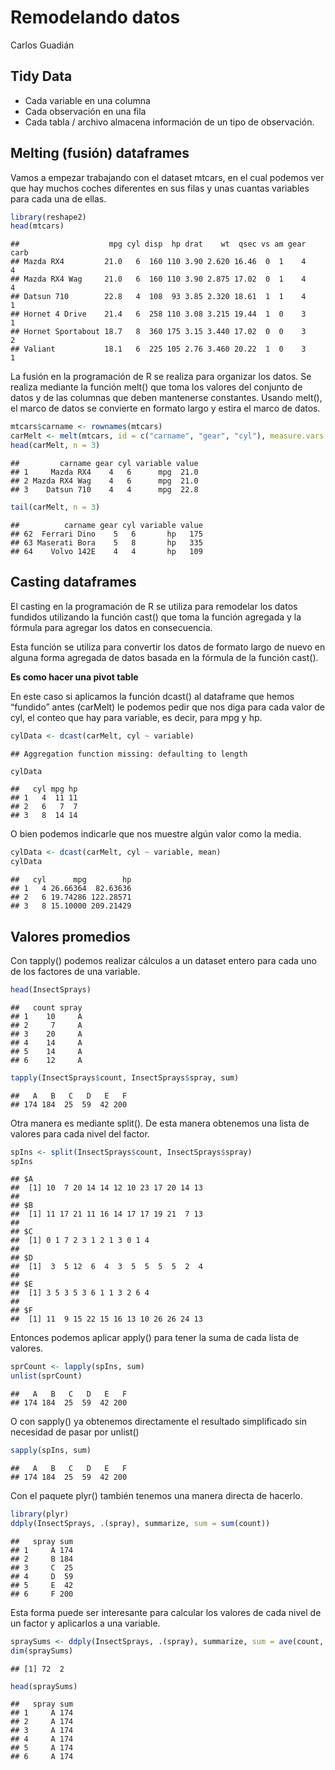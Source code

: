 Remodelando datos
================
Carlos Guadián

## Tidy Data

-   Cada variable en una columna
-   Cada observación en una fila
-   Cada tabla / archivo almacena información de un tipo de observación.

## Melting (fusión) dataframes

Vamos a empezar trabajando con el dataset mtcars, en el cual podemos ver
que hay muchos coches diferentes en sus filas y unas cuantas variables
para cada una de ellas.

``` r
library(reshape2)
head(mtcars)
```

    ##                    mpg cyl disp  hp drat    wt  qsec vs am gear carb
    ## Mazda RX4         21.0   6  160 110 3.90 2.620 16.46  0  1    4    4
    ## Mazda RX4 Wag     21.0   6  160 110 3.90 2.875 17.02  0  1    4    4
    ## Datsun 710        22.8   4  108  93 3.85 2.320 18.61  1  1    4    1
    ## Hornet 4 Drive    21.4   6  258 110 3.08 3.215 19.44  1  0    3    1
    ## Hornet Sportabout 18.7   8  360 175 3.15 3.440 17.02  0  0    3    2
    ## Valiant           18.1   6  225 105 2.76 3.460 20.22  1  0    3    1

La fusión en la programación de R se realiza para organizar los datos.
Se realiza mediante la función melt() que toma los valores del conjunto
de datos y de las columnas que deben mantenerse constantes. Usando
melt(), el marco de datos se convierte en formato largo y estira el
marco de datos.

``` r
mtcars$carname <- rownames(mtcars)
carMelt <- melt(mtcars, id = c("carname", "gear", "cyl"), measure.vars = c("mpg", "hp"))
head(carMelt, n = 3)
```

    ##         carname gear cyl variable value
    ## 1     Mazda RX4    4   6      mpg  21.0
    ## 2 Mazda RX4 Wag    4   6      mpg  21.0
    ## 3    Datsun 710    4   4      mpg  22.8

``` r
tail(carMelt, n = 3)
```

    ##          carname gear cyl variable value
    ## 62  Ferrari Dino    5   6       hp   175
    ## 63 Maserati Bora    5   8       hp   335
    ## 64    Volvo 142E    4   4       hp   109

## Casting dataframes

El casting en la programación de R se utiliza para remodelar los datos
fundidos utilizando la función cast() que toma la función agregada y la
fórmula para agregar los datos en consecuencia.

Esta función se utiliza para convertir los datos de formato largo de
nuevo en alguna forma agregada de datos basada en la fórmula de la
función cast().

**Es como hacer una pivot table**

En este caso si aplicamos la función dcast() al dataframe que hemos
“fundido” antes (carMelt) le podemos pedir que nos diga para cada valor
de cyl, el conteo que hay para variable, es decir, para mpg y hp.

``` r
cylData <- dcast(carMelt, cyl ~ variable)
```

    ## Aggregation function missing: defaulting to length

``` r
cylData
```

    ##   cyl mpg hp
    ## 1   4  11 11
    ## 2   6   7  7
    ## 3   8  14 14

O bien podemos indicarle que nos muestre algún valor como la media.

``` r
cylData <- dcast(carMelt, cyl ~ variable, mean)
cylData
```

    ##   cyl      mpg        hp
    ## 1   4 26.66364  82.63636
    ## 2   6 19.74286 122.28571
    ## 3   8 15.10000 209.21429

## Valores promedios

Con tapply() podemos realizar cálculos a un dataset entero para cada uno
de los factores de una variable.

``` r
head(InsectSprays)
```

    ##   count spray
    ## 1    10     A
    ## 2     7     A
    ## 3    20     A
    ## 4    14     A
    ## 5    14     A
    ## 6    12     A

``` r
tapply(InsectSprays$count, InsectSprays$spray, sum)
```

    ##   A   B   C   D   E   F 
    ## 174 184  25  59  42 200

Otra manera es mediante split(). De esta manera obtenemos una lista de
valores para cada nivel del factor.

``` r
spIns <- split(InsectSprays$count, InsectSprays$spray)
spIns
```

    ## $A
    ##  [1] 10  7 20 14 14 12 10 23 17 20 14 13
    ## 
    ## $B
    ##  [1] 11 17 21 11 16 14 17 17 19 21  7 13
    ## 
    ## $C
    ##  [1] 0 1 7 2 3 1 2 1 3 0 1 4
    ## 
    ## $D
    ##  [1]  3  5 12  6  4  3  5  5  5  5  2  4
    ## 
    ## $E
    ##  [1] 3 5 3 5 3 6 1 1 3 2 6 4
    ## 
    ## $F
    ##  [1] 11  9 15 22 15 16 13 10 26 26 24 13

Entonces podemos aplicar apply() para tener la suma de cada lista de
valores.

``` r
sprCount <- lapply(spIns, sum)
unlist(sprCount)
```

    ##   A   B   C   D   E   F 
    ## 174 184  25  59  42 200

O con sapply() ya obtenemos directamente el resultado simplificado sin
necesidad de pasar por unlist()

``` r
sapply(spIns, sum)
```

    ##   A   B   C   D   E   F 
    ## 174 184  25  59  42 200

Con el paquete plyr() también tenemos una manera directa de hacerlo.

``` r
library(plyr)
ddply(InsectSprays, .(spray), summarize, sum = sum(count))
```

    ##   spray sum
    ## 1     A 174
    ## 2     B 184
    ## 3     C  25
    ## 4     D  59
    ## 5     E  42
    ## 6     F 200

Esta forma puede ser interesante para calcular los valores de cada nivel
de un factor y aplicarlos a una variable.

``` r
spraySums <- ddply(InsectSprays, .(spray), summarize, sum = ave(count, FUN = sum))
dim(spraySums)
```

    ## [1] 72  2

``` r
head(spraySums)
```

    ##   spray sum
    ## 1     A 174
    ## 2     A 174
    ## 3     A 174
    ## 4     A 174
    ## 5     A 174
    ## 6     A 174
